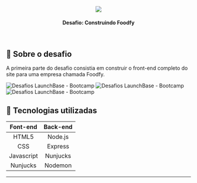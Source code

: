 <h1 align="center">
<img src="https://ik.imagekit.io/mqh5rdpeme/img-launchbase_u1x6ViV8P.png">
</h1>
<h4 align="center"> Desafio: Construindo Foodfy </h4>
<br/>

## 🚀 Sobre o desafio

A primeira parte do desafio consistia em construir o front-end completo do site para uma empresa chamada Foodfy.

<img src="https://ik.imagekit.io/mqh5rdpeme/page1_6jE3gObKW.gif" alt="Desafios LaunchBase - Bootcamp" />

<img src="https://ik.imagekit.io/mqh5rdpeme/page2_0DTYSe-Hg.gif" alt="Desafios LaunchBase - Bootcamp" />

<img src="https://ik.imagekit.io/mqh5rdpeme/page3_wcuQBeP1W.gif" alt="Desafios LaunchBase - Bootcamp" />

## 📌 Tecnologias utilizadas


| Font-end  | Back-end |
| :------------: | :------------: |
|  HTML5 |  Node.js |
|  CSS |  Express |
| Javascript | Nunjucks |  
| Nunjucks | Nodemon |

------------

<!--h2 align="center"> Animações de CSS adiconados </h2>

<!--img src="https://ik.imagekit.io/mqh5rdpeme/efeito01_uijis7lGj.gif" alt="Desafios LaunchBase - Bootcamp" />

<!--img src="https://ik.imagekit.io/mqh5rdpeme/efeito02_jApj2l_Q6.gif" alt="Desafios LaunchBase - Bootcamp" />



